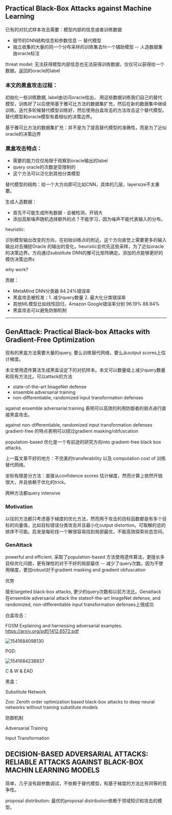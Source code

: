 ## Practical Black-Box Attacks against Machine Learning

已有的对抗式样本攻击需要：模型内部的信息或者训练数据

* 细节的DNN结构信息和参数信息 -- 替代模型
* 独立收集的大量的同一个分布采样的训练集去fit一个辅助模型 -- 人造数据集由oracle标注

threat model: 无法获得模型内部信息也无法获得训练数据，仅仅可以获得给一个数据，返回的oracle的label

### 本文的黑盒攻击过程：

初始化一些训练数据, label由访问oracle给出， 用这些数据训练我们自己的替代模型，训练好了以后使用基于雅可比方法的数据集扩充，然后在新的数据集中继续训练。迭代多轮候替代模型训练好，然后使用白盒攻击的方法攻击这个替代模型。替代模型和oracle模型有着相似的决策边界。

基于雅可比方法的数据集扩充：并不是为了提高替代模型的准确性，而是为了近似oracle的决策边界

### 黑盒攻击特点：

* 需要的能力仅仅局限于观察到oracle输出的label
* query oracle的次数是受限制的
* 这个方法可以泛化到其他分类模型

替代模型的结构：给一个大方向即可比如CNN，具体的几层，layersize不太重要。

生成人造数据：

* 首先不可能生成所有数据 - 会被检测，开销大
* 添加高斯噪声随机选择额外的点？不能学习，因为噪声不能代表输入的分布。

heuristic:

 识别模型输出改变的方向，在初始训练点的附近。这个方向直觉上需要更多的输入输出对去捕捉Oracle 的输出的变化。heuristic会优先这些采样，为了近似oracle的决策边界。方向通过substitute DNN的雅可比矩阵确定。添加的点能够更好的模仿决策边界s

why work?





贡献：

* MetaMind DNN分类器 84.24%错误率
* 黑盒攻击被校准：1. 减少query数量 2. 最大化分类错误率
* 其他ML模型比如线性回归，Amazon Google错误率分别 96.19% 88.94%
* 黑盒攻击可以避免防御机制

----



## GenAttack: Practical Black-box Attacks with Gradient-Free Optimization

现有的黑盒方法需要大量的query, 要么训练替代网络，要么从output scores上估计梯度。

本文使用遗传算法生成黑盒设定下的对抗样本。本文可以数量级上减少query数量和现有方法比。可以attack的方法

* state-of-the-art ImageNet defense
* ensemble adversarial training
* non-differentiable, randomized input transformation defenses

against ensemble adversarial training 表明可以高效的利用防御者的弱点进行直接黑盒攻击。

against non-differentiable, randomized input transformation defenses gradient-free 的特点表明可以绕过gradient masking/obfuscation

population-based 优化是一个有前途的研究方向into gradient-free black box attacks.



上一篇文章不好的地方：不完美的transferability 以及 computation cost  of 训练替代网络。

坐标有限差分方法：直接从confidence scores 估计梯度，然而计算上依然开销很大，并且依赖于优化的trick。

两种方法都query intensive

### Motivation

以往的方法都只考虑基于梯度的优化方法，然而用于攻击的目标函数都是有多个目标的向量值，比如目标错误分类攻击并且最小化output distortion。可取解的总的排序不可能。启发是每轮找一个解很容易找到局部最优，不能高效探索状态空间。

### GenAttack

powerful and efficient. 采取了population-based 方法使用遗传算法，更擅长多目标优化问题，更有弹性的对于不好的局部最优 -- 减少了query次数。因为不使用梯度，更加robust对于gradient masking and gradient obfuscation

优势

擅长targeted black-box attacks, 更少的query次数和以前方法比。Genattack 在ensemble adversarial attack the stateof-the-art ImageNet defense, and randomized, non-differentiable input transformation defenses上很成功



白盒攻击：

FGSM Explaining and harnessing adversarial examples. https://arxiv.org/pdf/1412.6572.pdf

![1541684098130](C:\Users\Administrator\AppData\Roaming\Typora\typora-user-images\1541684098130.png)

PGD: 

![1541684238837](C:\Users\Administrator\AppData\Roaming\Typora\typora-user-images\1541684238837.png)

C & W & EAD



黑盒：

Substitute Network

Zoo: Zeroth order optimization based black-box attacks to deep neural networks without training substitute models

防御机制

Adversarial Training

Input  Transformation



## DECISION-BASED ADVERSARIAL ATTACKS: RELIABLE ATTACKS AGAINST BLACK-BOX MACHIN LEARNING MODELS
简单，几乎没有超参数调试，不依赖于替代模型，和基于梯度的方法比有同等的竞争性。

proposal distribution: 最优的proposal distribution依赖于领域知识和攻击的模型。

